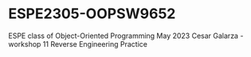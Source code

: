 # ESPE2305-OOPSW9652
ESPE class of Object-Oriented Programming May 2023
Cesar Galarza - workshop 11 Reverse Engineering Practice
